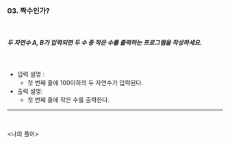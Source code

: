 ### 03. 짝수인가?

<br>

##### 두 자연수 A, B가 입력되면 두 수 중 작은 수를 출력하는 프로그램을 작성하세요.

<br>

- 입력 설명 :
  - 첫 번째 줄에 100이하의 두 자연수가 입력된다.
    <br>
- 출력 설명:
  - 첫 번째 줄에 작은 수를 출력한다.

---

<br>

<나의 풀이>
